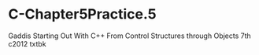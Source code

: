# C-Chapter5Practice.5
Gaddis Starting Out With C++ From Control Structures through Objects 7th c2012 txtbk
